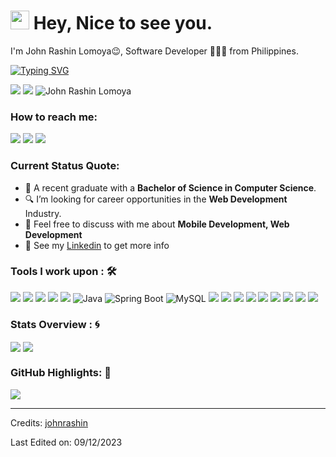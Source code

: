 <h1><img src="https://emojis.slackmojis.com/emojis/images/1531849430/4246/blob-sunglasses.gif?1531849430" width="30"/> Hey, Nice to see you.</h1>

I'm John Rashin Lomoya😉, Software Developer 👨🏻‍💻 from Philippines. 

[![Typing SVG](https://readme-typing-svg.herokuapp.com?color=%2349F707&lines=I'm+John+Rashin+Lomoya+23+years+old;Software+Developer)](https://git.io/typing-svg)

[![](https://img.shields.io/badge/Gmail-lomoyajohnrashin@gmail.com-red)](mailto:lomoyajohnrashin@gmail.com) [![](https://img.shields.io/badge/Linkedin-John%20Rashin%20Lomoya-blue)](www.linkedin.com/in/john-rashin-lomoya-482397196/)
<img src="https://komarev.com/ghpvc/?username=your-github-john-rashin&style=flat-square" alt="John Rashin Lomoya" /> 

### How to reach me: 

<a href="mailto: lomoyajohnrashin@gmail.com">
<img src="https://img.shields.io/badge/-lomoyajohnrashin@gmail.com-7B83EB?&style=for-the-badge&logo=microsoft-outlook&logoColor=white" ></a>
<a href="https://www.instagram.com/johnrashin/">
<img src="https://img.shields.io/badge/@johnrashin-%23E4405F.svg?&style=for-the-badge&logo=instagram&logoColor=white"></a>
<a href="https://john-rashin.github.io/portfolio-website/">
<img src="https://img.shields.io/badge/johnrashin.github.io-%2312100E.svg?&style=for-the-badge&logo=github&logoColor=white"></a>
  
### Current Status Quote:

- 💼 A recent graduate with a <strong>Bachelor of Science in Computer Science</strong>.
- 🔍 I’m looking for career opportunities in the <strong>Web Development</strong> Industry.
- 💬 Feel free to discuss with me about <strong>Mobile Development, Web Development</strong>
- 👀 See my [Linkedin](https://www.linkedin.com/public-profile/settings?trk=d_flagship3_profile_self_view_public_profile/) to get more info

### Tools I work upon : 🛠

<img src="https://img.shields.io/badge/html5-%23E34F26.svg?style=for-the-badge&logo=html5&logoColor=white">   <img src="https://img.shields.io/badge/css3%20-%2314354C.svg?&style=for-the-badge&logo=css3&logoColor=white">   <img src="https://img.shields.io/badge/javascript%20-%23323330.svg?&style=for-the-badge&logo=javascript&logoColor=%23F7DF1E"> <img src="https://img.shields.io/badge/PHP%20-%23777BB4.svg?&style=for-the-badge&logo=php&logoColor=white">   <img src="https://img.shields.io/badge/react-%2320232a.svg?style=for-the-badge&logo=react&logoColor=%2361DAFB"> <img src="https://img.shields.io/badge/java-%23ED8B00.svg?style=for-the-badge&logo=java&logoColor=white" alt="Java"> <img src="https://img.shields.io/badge/spring-boot-%236DB33F.svg?style=for-the-badge&logo=spring-boot&logoColor=white" alt="Spring Boot"> <img src="https://img.shields.io/badge/mysql-%23003C7C.svg?style=for-the-badge&logo=mysql&logoColor=white" alt="MySQL">
 <img src="https://img.shields.io/badge/node.js%20-%23008CC1.svg?&style=for-the-badge&logo=node.js&logoColor=white"> <img src="https://img.shields.io/badge/mongodb%20-%2347A248svg?&style=for-the-badge&logo=mongodb&logoColor=white"> <img src="https://img.shields.io/badge/git%20-%23F05032.svg?&style=for-the-badge&logo=git&logoColor=white"/> <img src="https://img.shields.io/badge/VSCode-%23007ACC.svg?style=for-the-badge&logo=visual-studio-code&logoColor=white">
<img src="https://img.shields.io/badge/Firebase-%2302303A.svg?style=for-the-badge&logo=firebase&logoColor=white"> <img src="https://img.shields.io/badge/bootstrap-%23563D7C.svg?style=for-the-badge&logo=bootstrap&logoColor=white"> <img src="https://img.shields.io/badge/Canva-%2300C4CC.svg?style=for-the-badge&logo=Canva&logoColor=white"> <img src="https://img.shields.io/badge/figma-%23F24E1E.svg?style=for-the-badge&logo=figma&logoColor=white"> <img src="https://img.shields.io/badge/Flutter-%23025699.svg?style=for-badge&logo=Dart&logoColor=white">



### Stats Overview : :cyclone:
<img align="center" src="https://github-readme-stats.vercel.app/api?username=john-rashin&show_icons=true&count_private=true&hide=stars&include_all_commits=false&theme=material-palenight" />
<img align="center" src="https://github-profile-trophy.vercel.app/?username=john-rashin&theme=dracula&no-bg=true&row=1"/>


### GitHub Highlights: :blossom:
<a href="">
  <img align="center" src="https://github-readme-stats.vercel.app/api/top-langs/?username=john-rashin&langs_count=8&layout=compact&theme=material-palenight&hide=html,Tcl" />
</a>




-----
Credits: [johnrashin](https://github.com/john-rashin)

Last Edited on: 09/12/2023
